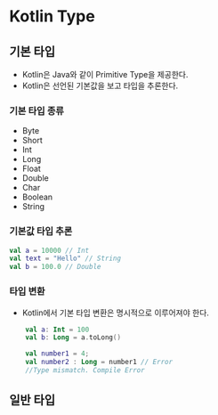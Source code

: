 # Kotlin Type

## 기본 타입

- Kotlin은 Java와 같이 Primitive Type을 제공한다.
- Kotlin은 선언된 기본값을 보고 타입을 추론한다.

### 기본 타입 종류

- Byte
- Short
- Int
- Long
- Float
- Double
- Char
- Boolean
- String

### 기본값 타입 추론

```kotlin
val a = 10000 // Int
val text = "Hello" // String
val b = 100.0 // Double
```

### 타입 변환

- Kotlin에서 기본 타입 변환은 명시적으로 이루어져야 한다.
```kotlin
    val a: Int = 100
    val b: Long = a.toLong()

    val number1 = 4;
    val number2 : Long = number1 // Error
    //Type mismatch. Compile Error
```

## 일반 타입

